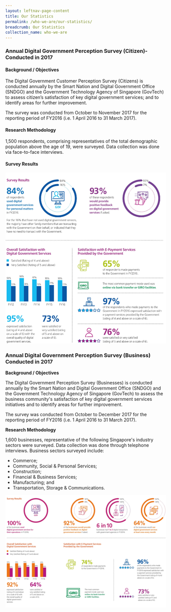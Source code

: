 ```yaml
---
layout: leftnav-page-content
title: Our Statistics
permalink: /who-we-are/our-statistics/
breadcrumb: Our Statistics
collection_name: who-we-are
---
```

### **Annual Digital Government Perception Survey (Citizen)- Conducted in 2017**

#### **Background / Objectives**
The Digital Government Customer Perception Survey (Citizens) is conducted annually by the Smart Nation and Digital Government Office (SNDGO) and the Government Technology Agency of Singapore (GovTech) to assess citizen’s satisfaction of key digital government services; and to identify areas for further improvement.

The survey was conducted from October to November 2017 for the reporting period of FY2016 (i.e. 1 April 2016 to 31 March 2017).

#### **Research Methodology**

1,500 respondents, comprising representatives of the total demographic population above the age of 19, were surveyed. Data collection was done via face-to-face interviews.
#### **Survey Results**

![Digital Government Perception Survey 2017 Citizens ](/images/our-statistics/Digital-Government-Perception2017-Citizens.jpg)

### **Annual Digital Government Perception Survey (Business) Conducted in 2017**

**Background / Objectives**

The Digital Government Perception Survey (Businesses) is conducted annually by the Smart Nation and Digital Government Office (SNDGO) and the Government Technology Agency of Singapore (GovTech) to assess the business community's satisfaction of key digital government services initiatives and to identify areas for further improvement.

The survey was conducted from October to December 2017 for the reporting period of FY2016 (i.e. 1 April 2016 to 31 March 2017).

**Research Methodology**

1,600 businesses, representative of the following Singapore's industry sectors were surveyed.  Data collection was done through telephone interviews. Business sectors surveyed include:
- Commerce;
- Community, Social & Personal Services;
- Construction;
- Financial & Business Services;
- Manufacturing; and
- Transportation, Storage & Communications.


![Digital Government Perception Survey 2017 Business ](/images/our-statistics/Digital-Government-Perception2017-Business.jpg)

      
